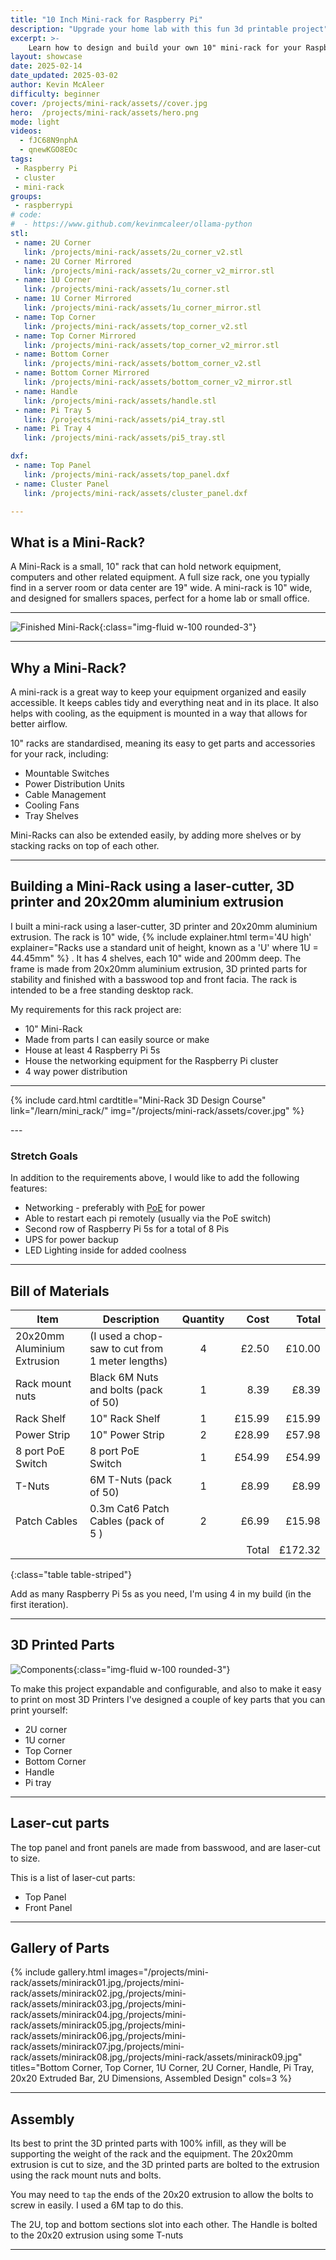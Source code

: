 ```yaml
---
title: "10 Inch Mini-rack for Raspberry Pi"
description: "Upgrade your home lab with this fun 3d printable project"
excerpt: >-
    Learn how to design and build your own 10" mini-rack for your Raspberry Pi cluster or home lab. This project is perfect for upgrading your home lab and keeping your equipment organized and easily accessible.
layout: showcase
date: 2025-02-14
date_updated: 2025-03-02
author: Kevin McAleer
difficulty: beginner
cover: /projects/mini-rack/assets//cover.jpg
hero:  /projects/mini-rack/assets/hero.png
mode: light
videos:
  - fJC68N9nphA
  - qnewKGO8EOc
tags:
 - Raspberry Pi
 - cluster
 - mini-rack
groups:
 - raspberrypi
# code:
#  - https://www.github.com/kevinmcaleer/ollama-python
stl:
 - name: 2U Corner
   link: /projects/mini-rack/assets/2u_corner_v2.stl
 - name: 2U Corner Mirrored
   link: /projects/mini-rack/assets/2u_corner_v2_mirror.stl
 - name: 1U Corner
   link: /projects/mini-rack/assets/1u_corner.stl
 - name: 1U Corner Mirrored
   link: /projects/mini-rack/assets/1u_corner_mirror.stl
 - name: Top Corner
   link: /projects/mini-rack/assets/top_corner_v2.stl
 - name: Top Corner Mirrored
   link: /projects/mini-rack/assets/top_corner_v2_mirror.stl
 - name: Bottom Corner
   link: /projects/mini-rack/assets/bottom_corner_v2.stl
 - name: Bottom Corner Mirrored
   link: /projects/mini-rack/assets/bottom_corner_v2_mirror.stl
 - name: Handle
   link: /projects/mini-rack/assets/handle.stl
 - name: Pi Tray 5
   link: /projects/mini-rack/assets/pi4_tray.stl
 - name: Pi Tray 4
   link: /projects/mini-rack/assets/pi5_tray.stl

dxf:
 - name: Top Panel
   link: /projects/mini-rack/assets/top_panel.dxf
 - name: Cluster Panel
   link: /projects/mini-rack/assets/cluster_panel.dxf

---
```


## What is a Mini-Rack?

A Mini-Rack is a small, 10" rack that can hold network equipment, computers and other related equipment. A full size rack, one you typially find in a server room or data center are 19" wide. A mini-rack is 10" wide, and designed for smallers spaces, perfect for a home lab or small office.

---

![Finished Mini-Rack](/projects/mini-rack/assets/finished.jpg){:class="img-fluid w-100 rounded-3"}

---

## Why a Mini-Rack?

A mini-rack is a great way to keep your equipment organized and easily accessible. It keeps cables tidy and everything neat and in its place. It also helps with cooling, as the equipment is mounted in a way that allows for better airflow.

10" racks are standardised, meaning its easy to get parts and accessories for your rack, including:

- Mountable Switches
- Power Distribution Units
- Cable Management
- Cooling Fans
- Tray Shelves

Mini-Racks can also be extended easily, by adding more shelves or by stacking racks on top of each other.

---

## Building a Mini-Rack using a laser-cutter, 3D printer and 20x20mm aluminium extrusion

I built a mini-rack using a laser-cutter, 3D printer and 20x20mm aluminium extrusion. The rack is 10" wide, {% include explainer.html term='4U high' explainer="Racks use a standard unit of height, known as a 'U' where 1U = 44.45mm" %} . It has 4 shelves, each 10" wide and 200mm deep. The frame is made from 20x20mm aluminium extrusion, 3D printed parts for stability and finished with a basswood top and front facia. The rack is intended to be a free standing desktop rack.

My requirements for this rack project are:

- 10" Mini-Rack
- Made from parts I can easily source or make
- House at least 4 Raspberry Pi 5s
- House the networking equipment for the Raspberry Pi cluster
- 4 way power distribution

---

<div class="row row-cols-1 row-cols-sm-2 ">

{% include card.html cardtitle="Mini-Rack 3D Design Course" link="/learn/mini_rack/" img="/projects/mini-rack/assets/cover.jpg" %}

</div>
---

### Stretch Goals

In addition to the requirements above, I would like to add the following features:

- Networking - preferably with [PoE](/resources/glossary.html#PoE) for power
- Able to restart each pi remotely (usually via the PoE switch)
- Second row of Raspberry Pi 5s for a total of 8 Pis
- UPS for power backup
- LED Lighting inside for added coolness

---

## Bill of Materials

Item                        | Description                                     | Quantity |   Cost |   Total
----------------------------|-------------------------------------------------|:--------:|-------:|-------:
20x20mm Aluminium Extrusion | (I used a chop-saw to cut from 1 meter lengths) |    4     |  £2.50 |  £10.00
Rack mount nuts             | Black 6M Nuts and bolts (pack of 50)            |    1     |   8.39 |   £8.39
Rack Shelf                  | 10" Rack Shelf                                  |    1     | £15.99 |  £15.99
Power Strip                 | 10" Power Strip                                 |    2     | £28.99 |  £57.98
8 port PoE Switch           | 8 port PoE Switch                               |    1     | £54.99 |  £54.99
T-Nuts                      | 6M T-Nuts (pack of 50)                          |    1     |  £8.99 |   £8.99
Patch Cables                | 0.3m Cat6 Patch Cables (pack of 5 )             |    2     |  £6.99 |  £15.98
                            |                                                 |          |  Total | £172.32 
{:class="table table-striped"}

Add as many Raspberry Pi 5s as you need, I'm using 4 in my build (in the first iteration).

---

## 3D Printed Parts

![Components](/projects/mini-rack/assets/components.jpg){:class="img-fluid w-100 rounded-3"}

To make this project expandable and configurable, and also to make it easy to print on most 3D Printers I've designed a couple of key parts that you can print yourself:

- 2U corner
- 1U corner
- Top Corner
- Bottom Corner
- Handle
- Pi tray

---

## Laser-cut parts

The top panel and front panels are made from basswood, and are laser-cut to size.

This is a list of laser-cut parts:

- Top Panel
- Front Panel


---

## Gallery of Parts

{% include gallery.html images="/projects/mini-rack/assets/minirack01.jpg,/projects/mini-rack/assets/minirack02.jpg,/projects/mini-rack/assets/minirack03.jpg,/projects/mini-rack/assets/minirack04.jpg,/projects/mini-rack/assets/minirack05.jpg,/projects/mini-rack/assets/minirack06.jpg,/projects/mini-rack/assets/minirack07.jpg,/projects/mini-rack/assets/minirack08.jpg,/projects/mini-rack/assets/minirack09.jpg" titles="Bottom Corner, Top Corner, 1U Corner, 2U Corner, Handle, Pi Tray, 20x20 Extruded Bar, 2U Dimensions, Assembled Design" cols=3 %}

---

## Assembly

Its best to print the 3D printed parts with 100% infill, as they will be supporting the weight of the rack and the equipment. The 20x20mm extrusion is cut to size, and the 3D printed parts are bolted to the extrusion using the rack mount nuts and bolts.

You may need to `tap` the ends of the 20x20 extrusion to allow the bolts to screw in easily. I used a 6M tap to do this.

The 2U, top and bottom sections slot into each other. The Handle is bolted to the 20x20 extrusion using some T-nuts

---

